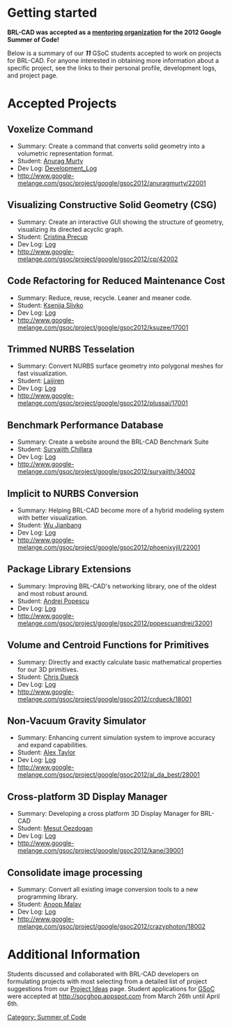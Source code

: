 # Getting started

**BRL-CAD was accepted as a [mentoring
organization](http://www.google-melange.com/gsoc/org/google/gsoc2012/brlcad)
for the 2012 Google Summer of Code!**

Below is a summary of our ***11*** GSoC students accepted to work on
projects for BRL-CAD. For anyone interested in obtaining more
information about a specific project, see the links to their personal
profile, development logs, and project page.

# Accepted Projects

## Voxelize Command

-   Summary: Create a command that converts solid geometry into a
    volumetric representation format.
-   Student: [Anurag Murty](/wiki/user/Anuragmurty)
-   Dev Log: [Development_Log](/wiki/user/Anuragmurty.md#Development_Log)
-   <http://www.google-melange.com/gsoc/project/google/gsoc2012/anuragmurty/22001>

## Visualizing Constructive Solid Geometry (CSG)

-   Summary: Create an interactive GUI showing the structure of
    geometry, visualizing its directed acyclic graph.
-   Student: [Cristina Precup](/wiki/user/Cprecup)
-   Dev Log: [Log](/wiki/user/Cprecup/GSoC2012_progress)
-   <http://www.google-melange.com/gsoc/project/google/gsoc2012/cp/42002>

## Code Refactoring for Reduced Maintenance Cost

-   Summary: Reduce, reuse, recycle. Leaner and meaner code.
-   Student: [Ksenija Slivko](/wiki/user/Ksuzee)
-   Dev Log: [Log](/wiki/user/Ksuzee/Reports)
-   <http://www.google-melange.com/gsoc/project/google/gsoc2012/ksuzee/17001>

## Trimmed NURBS Tesselation

-   Summary: Convert NURBS surface geometry into polygonal meshes for
    fast visualization.
-   Student: [Laijiren](/wiki/user/Plussai)
-   Dev Log: [Log](/wiki/user/Plussai/GSoC_2012_log)
-   <http://www.google-melange.com/gsoc/project/google/gsoc2012/plussai/17001>

## Benchmark Performance Database

-   Summary: Create a website around the BRL-CAD Benchmark Suite
-   Student: [Suryajith Chillara](/wiki/user/Stattrav)
-   Dev Log: [Log](/wiki/user/Stattrav/GSoC2012_log)
-   <http://www.google-melange.com/gsoc/project/google/gsoc2012/suryajith/34002>

## Implicit to NURBS Conversion

-   Summary: Helping BRL-CAD become more of a hybrid modeling system
    with better visualization.
-   Student: [Wu Jianbang](/wiki/user/Phoenix)
-   Dev Log: [Log](/wiki/user/Phoenix/GSoc2012/Reports)
-   <http://www.google-melange.com/gsoc/project/google/gsoc2012/phoenixyjll/22001>

## Package Library Extensions

-   Summary: Improving BRL-CAD's networking library, one of the oldest
    and most robust around.
-   Student: [Andrei Popescu](/wiki/user/Popescu.andrei1991)
-   Dev Log: [Log](/wiki/user/Popescu.andrei1991.md#GsoC_2012_progress)
-   <http://www.google-melange.com/gsoc/project/google/gsoc2012/popescuandrei/32001>

## Volume and Centroid Functions for Primitives

-   Summary: Directly and exactly calculate basic mathematical
    properties for our 3D primitives.
-   Student: [Chris Dueck](/wiki/user/Crdueck)
-   Dev Log: [Log](/wiki/user/Crdueck/log)
-   <http://www.google-melange.com/gsoc/project/google/gsoc2012/crdueck/18001>

## Non-Vacuum Gravity Simulator

-   Summary: Enhancing current simulation system to improve accuracy and
    expand capabilities.
-   Student: [Alex Taylor](/wiki/user/Al_Da_Best)
-   Dev Log: [Log](/wiki/user/Al_Da_Best/devlog)
-   <http://www.google-melange.com/gsoc/project/google/gsoc2012/al_da_best/28001>

## Cross-platform 3D Display Manager

-   Summary: Developing a cross platform 3D Display Manager for BRL-CAD
-   Student: [Mesut Oezdogan](/wiki/user/Mesut)
-   Dev Log: [Log](/wiki/user/Mesut/Reports)
-   <http://www.google-melange.com/gsoc/project/google/gsoc2012/kane/39001>

## Consolidate image processing

-   Summary: Convert all existing image conversion tools to a new
    programming library.
-   Student: [Anoop Malav](/wiki/user/Anoop)
-   Dev Log: [Log](/wiki/user/Anoop/Logs)
-   <http://www.google-melange.com/gsoc/project/google/gsoc2012/crazyphoton/18002>

# Additional Information

Students discussed and collaborated with BRL-CAD developers on
formulating projects with most selecting from a detailed list of project
suggestions from our [Project
Ideas](Google_Summer_of_Code/Project_Ideas.md) page. Student
applications for [GSoC](Google_Summer_of_Code.md) were accepted
at <http://socghop.appspot.com> from March 26th until April 6th.

[Category: Summer of Code](Category:_Summer_of_Code.md)
